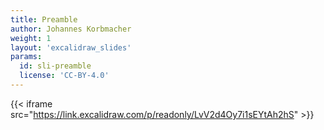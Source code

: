 ```yaml
---
title: Preamble
author: Johannes Korbmacher
weight: 1
layout: 'excalidraw_slides'
params: 
  id: sli-preamble
  license: 'CC-BY-4.0'
---
```


{{< iframe src="https://link.excalidraw.com/p/readonly/LvV2d4Oy7i1sEYtAh2hS" >}}
